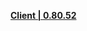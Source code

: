 **[Client | 0.80.52](https://autopatchos.starrails.com/client/Beta/20221010110459_xG6EchyPkBqhruHm/20221010110459_0.80.52_os.zip)**